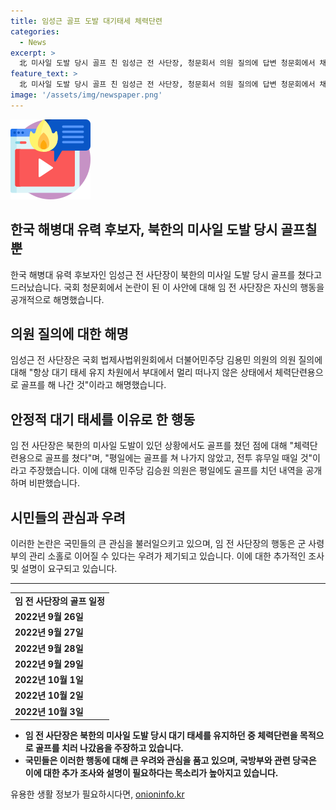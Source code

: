 ```yaml
---
title: 임성근 골프 도발 대기태세 체력단련
categories:
  - News
excerpt: >
  北 미사일 도발 당시 골프 친 임성근 전 사단장, 청문회서 의원 질의에 답변 청문회에서 채상병 수사 외압 의혹의 핵심으로 지목된 임 전 사단장이 북한의 미사일 도발 당시 골프를 쳤던 사실이 드러났다. 국회 의원들은 이를 비판하며, 임 전 사단장은 대기 태세 유지 차원에서 체력단련용으로 골프를 쳤다고 해명했다. 그러나 민주당 의원은 임 전 사단장의 골프장 이용 내역을 공개하고 비판했다.
feature_text: >
  北 미사일 도발 당시 골프 친 임성근 전 사단장, 청문회서 의원 질의에 답변 청문회에서 채상병 수사 외압 의혹의 핵심으로 지목된 임 전 사단장이 북한의 미사일 도발 당시 골프를 쳤던 사실이 드러났다. 국회 의원들은 이를 비판하며, 임 전 사단장은 대기 태세 유지 차원에서 체력단련용으로 골프를 쳤다고 해명했다. 그러나 민주당 의원은 임 전 사단장의 골프장 이용 내역을 공개하고 비판했다.
image: '/assets/img/newspaper.png'
---
```


<p><img src="/assets/img/news.png" alt="rentncar 속보" /></p>

<h2>한국 해병대 유력 후보자, 북한의 미사일 도발 당시 골프칠 뿐</h2>

<p data-ke-size="size16">한국 해병대 유력 후보자인 임성근 전 사단장이 북한의 미사일 도발 당시 골프를 쳤다고 드러났습니다. 국회 청문회에서 논란이 된 이 사안에 대해 임 전 사단장은 자신의 행동을 공개적으로 해명했습니다.</p>

<h2 data-ke-size="size26">의원 질의에 대한 해명</h2>

<p data-ke-size="size16">임성근 전 사단장은 국회 법제사법위원회에서 더불어민주당 김용민 의원의 의원 질의에 대해 "항상 대기 태세 유지 차원에서 부대에서 멀리 떠나지 않은 상태에서 체력단련용으로 골프를 해 나간 것"이라고 해명했습니다.</p>

<h2 data-ke-size="size26">안정적 대기 태세를 이유로 한 행동</h2>

<p data-ke-size="size16">임 전 사단장은 북한의 미사일 도발이 있던 상황에서도 골프를 쳤던 점에 대해 "체력단련용으로 골프를 쳤다"며, "평일에는 골프를 쳐 나가지 않았고, 전투 휴무일 때일 것"이라고 주장했습니다. 이에 대해 민주당 김승원 의원은 평일에도 골프를 치던 내역을 공개하며 비판했습니다.</p>

<h2 data-ke-size="size26">시민들의 관심과 우려</h2>

<p data-ke-size="size16">이러한 논란은 국민들의 큰 관심을 불러일으키고 있으며, 임 전 사단장의 행동은 군 사령부의 관리 소홀로 이어질 수 있다는 우려가 제기되고 있습니다. 이에 대한 추가적인 조사 및 설명이 요구되고 있습니다.</p>

<hr>

<table>
  <tr>
    <td style="text-align: center; height: 17px;"><b>임 전 사단장의 골프 일정</b></td>
  </tr>
  <tr>
    <td><b>2022년 9월 26일</b></td>
  </tr>
  <tr>
    <td><b>2022년 9월 27일</b></td>
  </tr>
  <tr>
    <td><b>2022년 9월 28일</b></td>
  </tr>
  <tr>
    <td><b>2022년 9월 29일</b></td>
  </tr>
  <tr>
    <td><b>2022년 10월 1일</b></td>
  </tr>
  <tr>
    <td><b>2022년 10월 2일</b></td>
  </tr>
  <tr>
    <td><b>2022년 10월 3일</b></td>
  </tr>
</table>

<ul>
  <li><b>임 전 사단장은 북한의 미사일 도발 당시 대기 태세를 유지하던 중 체력단련을 목적으로 골프를 치러 나갔음을 주장하고 있습니다.</b></li>
  <li><b>국민들은 이러한 행동에 대해 큰 우려와 관심을 품고 있으며, 국방부와 관련 당국은 이에 대한 추가 조사와 설명이 필요하다는 목소리가 높아지고 있습니다.</b></li>
</ul>
유용한 생활 정보가 필요하시다면, <a href="https://onioninfo.kr" rel="dofollow">onioninfo.kr</a>


